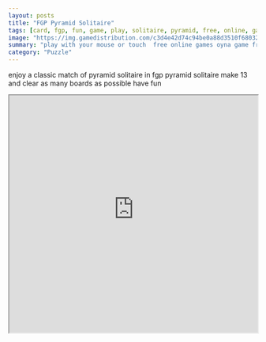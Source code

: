 ```yaml
---
layout: posts
title: "FGP Pyramid Solitaire"
tags: [card, fgp, fun, game, play, solitaire, pyramid, free, online, games, oyna, game, free, games, play, play, games]
image: "https://img.gamedistribution.com/c3d4e42d74c94be0a88d3510f68032a2.jpg"
summary: "play with your mouse or touch  free online games oyna game free games play play games"
category: "Puzzle"
---
```


enjoy a classic match of pyramid solitaire in fgp pyramid solitaire make 13 and clear as many boards as possible have fun

<iframe width="100%" height="480px;" src="https://html5.gamedistribution.com/c3d4e42d74c94be0a88d3510f68032a2/"></iframe>